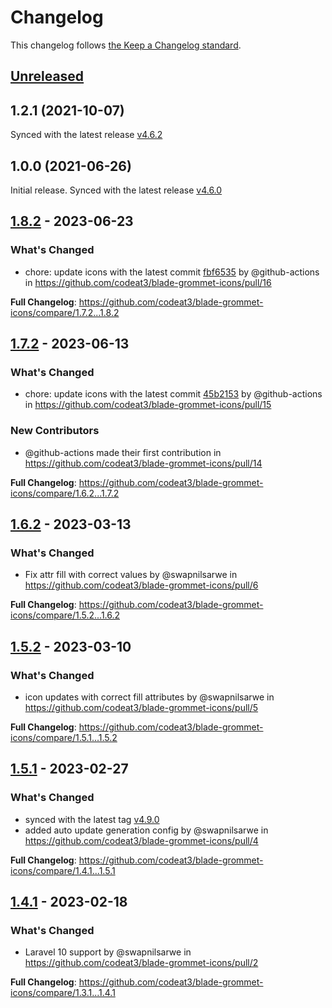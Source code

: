 # Changelog

This changelog follows [the Keep a Changelog standard](https://keepachangelog.com).

## [Unreleased](https://github.com/codeat3/blade-grommet-icons/compare/1.8.2...HEAD)

## 1.2.1 (2021-10-07)

Synced with the latest release [v4.6.2](https://github.com/grommet/grommet-icons/releases/tag/v4.6.2)

## 1.0.0 (2021-06-26)

Initial release.
Synced with the latest release [v4.6.0](https://github.com/grommet/grommet-icons/releases/tag/v4.6.0)

## [1.8.2](https://github.com/codeat3/blade-grommet-icons/compare/1.7.2...1.8.2) - 2023-06-23

### What's Changed

- chore: update icons with the latest commit [fbf6535](https://github.com/grommet/grommet-icons/commit/fbf65356fcd6726d1a242772c7264ea14e9d56df) by @github-actions in https://github.com/codeat3/blade-grommet-icons/pull/16

**Full Changelog**: https://github.com/codeat3/blade-grommet-icons/compare/1.7.2...1.8.2

## [1.7.2](https://github.com/codeat3/blade-grommet-icons/compare/1.6.2...1.7.2) - 2023-06-13

### What's Changed

- chore: update icons with the latest commit [45b2153](https://github.com/grommet/grommet-icons/commit/45b2153c57be30350fcb8621fc9877aebfab025a) by @github-actions in https://github.com/codeat3/blade-grommet-icons/pull/15

### New Contributors

- @github-actions made their first contribution in https://github.com/codeat3/blade-grommet-icons/pull/14

**Full Changelog**: https://github.com/codeat3/blade-grommet-icons/compare/1.6.2...1.7.2

## [1.6.2](https://github.com/codeat3/blade-grommet-icons/compare/1.5.2...1.6.2) - 2023-03-13

### What's Changed

- Fix attr fill with correct values by @swapnilsarwe in https://github.com/codeat3/blade-grommet-icons/pull/6

**Full Changelog**: https://github.com/codeat3/blade-grommet-icons/compare/1.5.2...1.6.2

## [1.5.2](https://github.com/codeat3/blade-grommet-icons/compare/1.5.1...1.5.2) - 2023-03-10

### What's Changed

- icon updates with correct fill attributes by @swapnilsarwe in https://github.com/codeat3/blade-grommet-icons/pull/5

**Full Changelog**: https://github.com/codeat3/blade-grommet-icons/compare/1.5.1...1.5.2

## [1.5.1](https://github.com/codeat3/blade-grommet-icons/compare/1.4.1...1.5.1) - 2023-02-27

### What's Changed

- synced with the latest tag [v4.9.0](https://github.com/grommet/grommet-icons/releases/tag/v4.9.0)
- added auto update generation config by @swapnilsarwe in https://github.com/codeat3/blade-grommet-icons/pull/4

**Full Changelog**: https://github.com/codeat3/blade-grommet-icons/compare/1.4.1...1.5.1

## [1.4.1](https://github.com/codeat3/blade-grommet-icons/compare/1.3.1...1.4.1) - 2023-02-18

### What's Changed

- Laravel 10 support by @swapnilsarwe in https://github.com/codeat3/blade-grommet-icons/pull/2

**Full Changelog**: https://github.com/codeat3/blade-grommet-icons/compare/1.3.1...1.4.1
